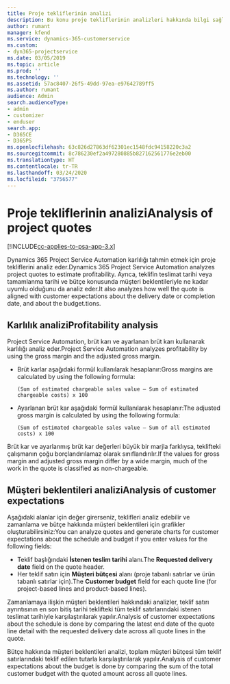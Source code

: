 ```yaml
---
title: Proje tekliflerinin analizi
description: Bu konu proje tekliflerinin analizleri hakkında bilgi sağlar.
author: rumant
manager: kfend
ms.service: dynamics-365-customerservice
ms.custom:
- dyn365-projectservice
ms.date: 03/05/2019
ms.topic: article
ms.prod: ''
ms.technology: ''
ms.assetid: 57ac8407-26f5-49dd-97ea-e97642789ff5
ms.author: rumant
audience: Admin
search.audienceType:
- admin
- customizer
- enduser
search.app:
- D365CE
- D365PS
ms.openlocfilehash: 63c826d27863df62301ec1548fdc94158220c3a2
ms.sourcegitcommit: 8c786230ef2a497280885b827162561776e2eb00
ms.translationtype: HT
ms.contentlocale: tr-TR
ms.lasthandoff: 03/24/2020
ms.locfileid: "3756577"
---
```

# <a name="analysis-of-project-quotes"></a><span data-ttu-id="ea683-103">Proje tekliflerinin analizi</span><span class="sxs-lookup"><span data-stu-id="ea683-103">Analysis of project quotes</span></span>

[!INCLUDE[cc-applies-to-psa-app-3.x](../includes/cc-applies-to-psa-app-3x.md)]

<span data-ttu-id="ea683-104">Dynamics 365 Project Service Automation karlılığı tahmin etmek için proje tekliflerini analiz eder.</span><span class="sxs-lookup"><span data-stu-id="ea683-104">Dynamics 365 Project Service Automation analyzes project quotes to estimate profitability.</span></span> <span data-ttu-id="ea683-105">Ayrıca, teklifin teslimat tarihi veya tamamlanma tarihi ve bütçe konusunda müşteri beklentileriyle ne kadar uyumlu olduğunu da analiz eder.</span><span class="sxs-lookup"><span data-stu-id="ea683-105">It also analyzes how well the quote is aligned with customer expectations about the delivery date or completion date, and about the budget.tions.</span></span>

## <a name="profitability-analysis"></a><span data-ttu-id="ea683-106">Karlılık analizi</span><span class="sxs-lookup"><span data-stu-id="ea683-106">Profitability analysis</span></span>

<span data-ttu-id="ea683-107">Project Service Automation, brüt karı ve ayarlanan brüt karı kullanarak karlılığı analiz eder.</span><span class="sxs-lookup"><span data-stu-id="ea683-107">Project Service Automation analyzes profitability by using the gross margin and the adjusted gross margin.</span></span>

- <span data-ttu-id="ea683-108">Brüt karlar aşağıdaki formül kullanılarak hesaplanır:</span><span class="sxs-lookup"><span data-stu-id="ea683-108">Gross margins are calculated by using the following formula:</span></span>

  `
    (Sum of estimated chargeable sales value – Sum of estimated chargeable costs) x 100
  `
- <span data-ttu-id="ea683-109">Ayarlanan brüt kar aşağıdaki formül kullanılarak hesaplanır:</span><span class="sxs-lookup"><span data-stu-id="ea683-109">The adjusted gross margin is calculated by using the following formula:</span></span>

  `
    (Sum of estimated chargeable sales value – Sum of all estimated costs) x 100
  `

<span data-ttu-id="ea683-110">Brüt kar ve ayarlanmış brüt kar değerleri büyük bir marjla farklıysa, teklifteki çalışmanın çoğu borçlandırılamaz olarak sınıflandırılır.</span><span class="sxs-lookup"><span data-stu-id="ea683-110">If the values for gross margin and adjusted gross margin differ by a wide margin, much of the work in the quote is classified as non-chargeable.</span></span>

## <a name="analysis-of-customer-expectations"></a><span data-ttu-id="ea683-111">Müşteri beklentileri analizi</span><span class="sxs-lookup"><span data-stu-id="ea683-111">Analysis of customer expectations</span></span>

<span data-ttu-id="ea683-112">Aşağıdaki alanlar için değer girerseniz, teklifleri analiz edebilir ve zamanlama ve bütçe hakkında müşteri beklentileri için grafikler oluşturabilirsiniz:</span><span class="sxs-lookup"><span data-stu-id="ea683-112">You can analyze quotes and generate charts for customer expectations about the schedule and budget if you enter values for the following fields:</span></span>

- <span data-ttu-id="ea683-113">Teklif başlığındaki **İstenen teslim tarihi** alanı.</span><span class="sxs-lookup"><span data-stu-id="ea683-113">The **Requested delivery date** field on the quote header.</span></span>
- <span data-ttu-id="ea683-114">Her teklif satırı için **Müşteri bütçesi** alanı (proje tabanlı satırlar ve ürün tabanlı satırlar için).</span><span class="sxs-lookup"><span data-stu-id="ea683-114">The **Customer budget** field for each quote line (for project-based lines and product-based lines).</span></span>

<span data-ttu-id="ea683-115">Zamanlamaya ilişkin müşteri beklentileri hakkındaki analizler, teklif satırı ayrıntısının en son bitiş tarihi teklifteki tüm teklif satırlarındaki istenen teslimat tarihiyle karşılaştırılarak yapılır.</span><span class="sxs-lookup"><span data-stu-id="ea683-115">Analysis of customer expectations about the schedule is done by comparing the latest end date of the quote line detail with the requested delivery date across all quote lines in the quote.</span></span>

<span data-ttu-id="ea683-116">Bütçe hakkında müşteri beklentileri analizi, toplam müşteri bütçesi tüm teklif satırlarındaki teklif edilen tutarla karşılaştırılarak yapılır.</span><span class="sxs-lookup"><span data-stu-id="ea683-116">Analysis of customer expectations about the budget is done by comparing the sum of the total customer budget with the quoted amount across all quote lines.</span></span>
